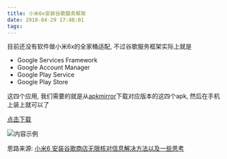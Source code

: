 ```yaml
---
title: 小米6x安装谷歌服务框架
date: 2018-04-29 17:48:01
tags:
---
```

 
目前还没有软件做小米6x的全家桶适配, 不过谷歌服务框架实际上就是


*  Google Services Framework
*  Google Account Manager
*  Google Play Service
*  Google Play Store


这四个应用, 我们需要的就是从[apkmirror](https://www.apkmirror.com)下载对应版本的这四个apk, 然后在手机上装上就可以了


[点击下载](https://pan.baidu.com/s/1VSw18HWFDz7VcnGEwDw4Ag)


![内容示例](http://ww1.sinaimg.cn/large/00749HCsly1fquis7uzwoj316f05wq3i.jpg)


思路来源: [小米6 安装谷歌商店无限核对信息解决方法以及一些思考](http://www.miui.com/thread-8116248-1-1.html)
